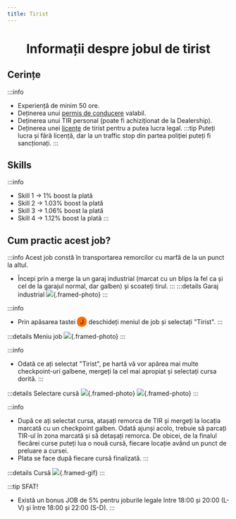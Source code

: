 ```yaml
---
title: Tirist
---
```


<script setup> 
    import KeyIcon from '../.vitepress/components/KeyIcon.vue'
</script>

# <span class="title-font"><center>Informații despre jobul de tirist</center></span>

## <span class="header-font">Cerințe</span>

:::info
- Experiență de minim 50 ore.
- Deținerea unui [permis de conducere](/general/scoala) valabil.
- Deținerea unui TIR personal (poate fi achiziționat de la Dealership).
- Deținerea unei [licențe](/general/licente) de tirist pentru a putea lucra legal.
:::tip
Puteți lucra și fără licență, dar la un traffic stop din partea poliției puteți fi sancționați.
:::

## <span class="header-font">Skills</span>

:::info
- Skill 1 -> 1% boost la plată
- Skill 2 -> 1.03% boost la plată
- Skill 3 -> 1.06% boost la plată
- Skill 4 -> 1.12% boost la plată
:::

## <span class="header-font">Cum practic acest job?</span>

:::info
Acest job constă în transportarea remorcilor cu marfă de la un punct la altul.

- Începi prin a merge la un garaj industrial (marcat cu un blips la fel ca și cel de la garajul normal, dar galben) și scoateți tirul.
:::
:::details Garaj industrial
![](https://i.imgur.com/ZC1aSuC.png){.framed-photo}
:::

:::info
- Prin apăsarea tastei <span style="padding: 3px 7px; border-radius: 10px; background-color: #ff6f00;">J</span> deschideți meniul de job și selectați "Tirist".
:::

:::details Meniu job
![](https://i.imgur.com/uNa9esJ.png){.framed-photo}
:::

:::info
- Odată ce ați selectat "Tirist", pe hartă vă vor apărea mai multe checkpoint-uri galbene, mergeți la cel mai apropiat și selectați cursa dorită.
:::

:::details Selectare cursă
![](https://i.imgur.com/rShOHes.png){.framed-photo}
![](https://i.imgur.com/L9r0pt0.png){.framed-photo}
:::

:::info
- După ce ați selectat cursa, atașați remorca de TIR și mergeți la locația marcată cu un checkpoint galben. Odată ajunși acolo, trebuie să parcați TIR-ul în zona marcată și să detașați remorca. De obicei, de la finalul fiecărei curse puteți lua o nouă cursă, fiecare locație având un punct de preluare a cursei.
- Plata se face după fiecare cursă finalizată.
:::

:::details Cursă
![](https://i.imgur.com/gmoRJ04.gif){.framed-gif}
:::

:::tip SFAT!
- Există un bonus JOB de 5% pentru joburile legale între 18:00 și 20:00 (L-V) și între 18:00 și 22:00 (S-D).
:::